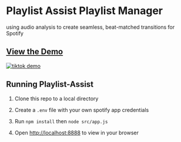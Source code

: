 # Playlist Assist Playlist Manager
using audio analysis to create seamless, beat-matched transitions for Spotify

## [View the Demo](https://youtube.com/shorts/At7JKpYVbnc?feature=share)

[![tiktok demo](https://img.youtube.com/vi/At7JKpYVbnc/0.jpg)](https://www.youtube.com/watch?v=At7JKpYVbnc)

## Running Playlist-Assist

1. Clone this repo to a local directory

2. Create a ```.env``` file with your own spotify app credentials

3. Run ```npm install``` then ```node src/app.js```

4. Open [http://localhost:8888](http://localhost:8888) to view in your browser
